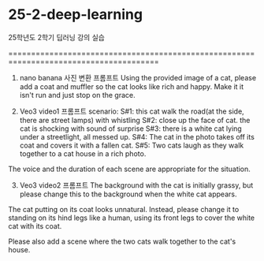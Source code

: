 # 25-2-deep-learning
25학년도 2학기 딥러닝 강의 실습

=======================================================================================

1. nano banana 사진 변환 프롬프트
  Using the provided image of a cat, please add a coat and muffler so the cat looks like rich and happy. Make it it isn't run and just stop on the grace.

2. Veo3 video1 프롬프트
  scenario:
S#1: this cat walk the road(at the side, there are street lamps) with whistling
S#2: close up the face of cat. the cat is shocking with sound of surprise
S#3: there is a white cat lying under a streetlight, all messed up.
S#4: The cat in the photo takes off its coat and covers it with a fallen cat.
S#5: Two cats laugh as they walk together to a cat house in a rich photo.

The voice and the duration of each scene are appropriate for the situation.
    
3. Veo3 video2 프롬프트
   The background with the cat is initially grassy, ​​but please change this to the background when the white cat appears.

The cat putting on its coat looks unnatural. Instead, please change it to standing on its hind legs like a human, using its front legs to cover the white cat with its coat.

Please also add a scene where the two cats walk together to the cat's house.
